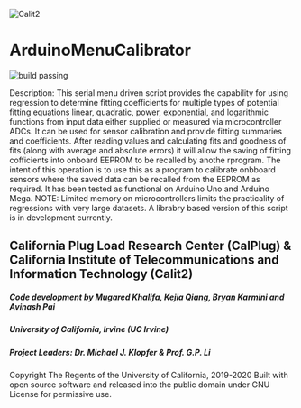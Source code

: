 ![Calit2](https://upload.wikimedia.org/wikipedia/en/2/25/Calit2.png)

# ArduinoMenuCalibrator 
![build passing](https://img.shields.io/circleci/project/github/badges/shields/master.svg)


Description:  This serial menu driven script provides the capability for using regression to determine fitting coefficients for multiple types of potential fitting equations linear, quadratic, power, exponential, and logarithmic functions from input data either supplied or measured via microcontroller ADCs.  It can be used for sensor calibration and provide fitting summaries and coefficients.  After reading values and calculating fits and goodness of fits (along with average and absolute errors) it will allow the saving of fitting cofficients into onboard EEPROM to be recalled by anothe rprogram.  The intent of this operation is to use this as a program to calibrate onbboard sensors where the saved data can be recalled from the EEPROM as required.  It has been tested as functional on Arduino Uno and Arduino Mega.  NOTE: Limited memory on microcontrollers limits the practicality of regressions with very large datasets.  A librabry based version of this script is in development currently.


## California Plug Load Research Center (CalPlug) & California Institute of Telecommunications and Information Technology (Calit2)
##### Code development by Mugared Khalifa, Kejia Qiang, Bryan Karmini and Avinash Pai
##### University of California, Irvine (UC Irvine) 
##### Project Leaders: Dr. Michael J. Klopfer & Prof. G.P. Li 
Copyright The Regents of the University of California, 2019-2020
Built with open source software and released into the public domain under GNU License for permissive use.  
